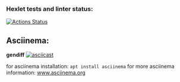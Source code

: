 ### Hexlet tests and linter status:
[![Actions Status](https://github.com/OlgaKruzh/frontend-project-lvl2/workflows/hexlet-check/badge.svg)](https://github.com/OlgaKruzh/frontend-project-lvl2/actions)

## Asciinema:

**gendiff**
[![asciicast](https://asciinema.org/a/423201.svg)](https://asciinema.org/a/423201)


for asciinema installation: `apt install asciinema`
for more asciinema information: www.asciinema.org